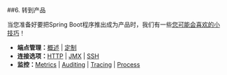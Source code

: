 ##6. 转到产品

当您准备好要把Spring Boot程序推出成为产品时，我们有一些[您可能会喜欢的小技巧](../V.Spring_Boot_Actuator_Production-ready_features/README.md)！

- **端点管理：**[概述](../V.Spring_Boot_Actuator_Production-ready_features/47.Endpoints.md) | [定制](../V.Spring_Boot_Actuator_Production-ready_features/47.1.Customizing_endpoints.md)
- **连接选项：**[HTTP](../V.Spring_Boot_Actuator_Production-ready_features/48.Monitoring_and_management_over_HTTP.md) | [JMX](../V.Spring_Boot_Actuator_Production-ready_features/49.Monitoring_and_management_over_JMX.md) | [SSH](../V.Spring_Boot_Actuator_Production-ready_features/50.Monitoring_and_management_using_a_remote_shell.md)
- **监控：**[Metrics](../V.Spring_Boot_Actuator_Production-ready_features/52.Metrics.md) | [Auditing](../V.Spring_Boot_Actuator_Production-ready_features/53.Auditing.md) | [Tracing](../V.Spring_Boot_Actuator_Production-ready_features/54.Tracing.md) | [Process](../V.Spring_Boot_Actuator_Production-ready_features/55.Process_monitoring.md)
